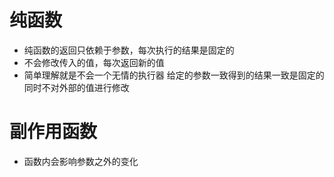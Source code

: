 # 纯函数
- 纯函数的返回只依赖于参数，每次执行的结果是固定的
- 不会修改传入的值，每次返回新的值
- 简单理解就是不会一个无情的执行器 给定的参数一致得到的结果一致是固定的 同时不对外部的值进行修改
# 副作用函数
- 函数内会影响参数之外的变化
